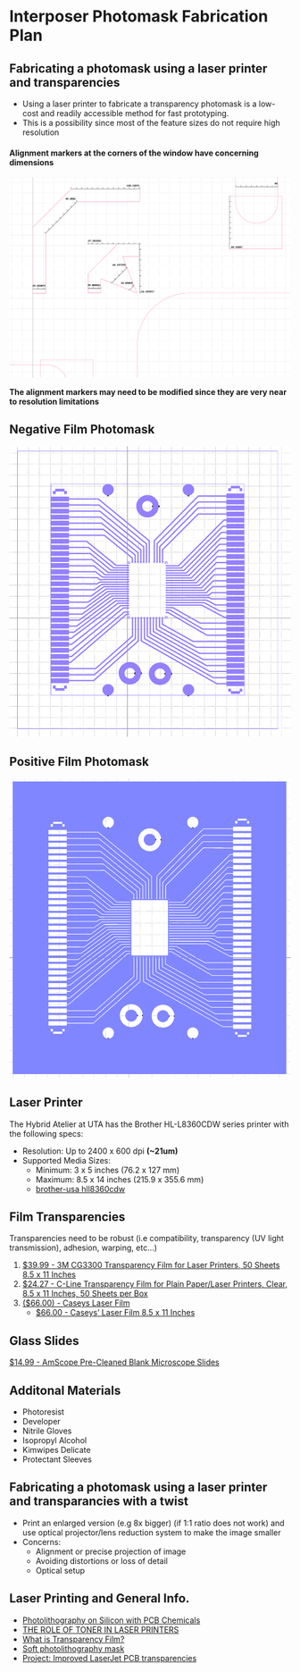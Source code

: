 # Interposer Photomask Fabrication Plan 

## Fabricating a photomask using a laser printer and transparencies 
* Using a laser printer to fabricate a transparency photomask is a low-cost and readily accessible method for fast prototyping. 
* This is a possibility since most of the feature sizes do not require high resolution

#### **Alignment markers at the corners of the window have concerning dimensions**
 
![Alignment Marker Dimensions for Laser Printing](./assets/Ipmask2/Amarkerslaserp.png)

**The alignment markers may need to be modified since they are very near to resolution limitations**

## Negative Film Photomask
![Ipmaskneg.png](./assets/Ipmask2/Ipmaskneg.png)

## Positive Film Photomask
![Ipmaskpos.png](./assets/Ipmask2/Ipmaskpos.png)

## Laser Printer
The Hybrid Atelier at UTA has the Brother HL-L8360CDW series printer with the following specs:
* Resolution: Up to 2400 x 600 dpi **(~21um)**
* Supported Media Sizes:
  * Minimum: 3 x 5 inches (76.2 x 127 mm)
  * Maximum: 8.5 x 14 inches (215.9 x 355.6 mm)
  * [brother-usa hll8360cdw](https://www.brother-usa.com/products/hll8360cdw)

## Film Transparencies 
Transparencies need to be robust (i.e compatibility, transparency (UV light transmission), adhesion, warping, etc...)
1) [$39.99 - 3M CG3300 Transparency Film for Laser Printers, 50 Sheets 8.5 x 11 Inches](https://www.amazon.com/3M-CG3300-Transparency-Printers-Sheets/dp/B005ON3JHE/ref=sr_1_1?crid=3NRWK8TOZYP04&dib=eyJ2IjoiMSJ9.wCWySKjqsyY9jIizJ0a7YzS8iohm80cAp2rh7MUQPTVpLEdyqKC183OEYiNjRoys9WSTFxHvP-jy4C_kPlRBo9zr0yyjBRg-3lQwTQQn4tYdLTZpfmbMYrJto3LNAT_v5plqNXkvU1uW6d9tXpzx2A.YT3DxYaCWd-QENmmt8npeligS_RtoMnZ1QzKzVnL0Qs&dib_tag=se&keywords=3M+CG3300+Transparency+Film&qid=1735842727&s=office-products&sprefix=3m+cg3300+transparency+film%2Coffice-products%2C244&sr=1-1)
2) [$24.27 - C-Line Transparency Film for Plain Paper/Laser Printers, Clear, 8.5 x 11 Inches, 50 Sheets per Box](https://www.amazon.com/C-Line-Transparency-Printers-Inches-60837/dp/B000FNBTBG?smid=ATVPDKIKX0DER&gQT=0&th=1)
3) [($66.00) - Caseys Laser Film](https://mclogan.com/products/caseys-laser-film)
   * [$66.00 - Caseys’ Laser Film 8.5 x 11 Inches](https://caseyspm.com/product/caseys-laser-film-9/)

## Glass Slides 
[$14.99 - AmScope Pre-Cleaned Blank Microscope Slides](https://www.amazon.com/AmScope-BS-50P-100S-22-Pre-Cleaned-Microscope-Coverslips/dp/B00T53OM5C/ref=sr_1_5?crid=3I2G1UB5XTQ8Y&dib=eyJ2IjoiMSJ9.CDLF-7Hu--kQMRutVCFjmCmyJ2HdmNhtMybRvGM8KRnparCY-B8od5dpSnFInnO7QDXMWsh2JTO2Emw9B99mMTSvM7GM_kQhLpRSYjVJx3s0T1SUzhV1Kucj_OIYUHfXuQQsnaoIdaUh2qiF2KD36nEh5a8WNb_doLv-0LRoN47MQ57UYhrLcAWd1DXuyQMOCDGaPkzmXXwSmnqBiA834udZBYKuSvduFOjnmkjCxdk.mSs9LLOgaZ96LVnvhB9J2xxRG3TolcvUOxCzBlndwJo&dib_tag=se&keywords=glass%2Bmicroscope%2Bslides&qid=1736012725&sprefix=glass%2Bmicroscope%2Bslides%2Caps%2C132&sr=8-5&th=1)

## Additonal Materials
* Photoresist
* Developer 
* Nitrile Gloves
* Isopropyl Alcohol
* Kimwipes Delicate
* Protectant Sleeves 
  
## Fabricating a photomask using a laser printer and transparancies with a twist
  * Print an enlarged version (e.g 8x bigger) (if 1:1 ratio does not work) and use optical projector/lens reduction system to make the image smaller
  * Concerns:
    * Alignment or precise projection of image
    * Avoiding distortions or loss of detail
    * Optical setup
         
## Laser Printing and General Info.
* [Photolithography on Silicon with PCB Chemicals](https://www.youtube.com/watch?v=Kx1TenvQXTg)
* [THE ROLE OF TONER IN LASER PRINTERS](https://smarttechfl.com/blog/do-laser-printers-use-ink/)
* [What is Transparency Film?](https://posterprintshop.com/guide/printing-on-transparency-film/)
* [Soft photolithography mask](https://www.elveflow.com/microfluidic-reviews/soft-lithography-microfabrication/su-8-photolithography-photomask/)
* [Project: Improved LaserJet PCB transparencies](https://forum.allaboutcircuits.com/threads/project-improved-laserjet-pcb-transparencies.12474/)   

  
